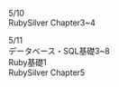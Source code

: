 5/10<br>
  RubySilver Chapter3~4<br>

5/11<br>
  データベース・SQL基礎3~8<br>
  Ruby基礎1<br>
  RubySilver Chapter5<br>
